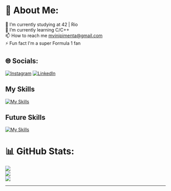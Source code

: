 # 💫 About Me:
🔭 I’m currently studying at 42 | Rio<br>🌱 I’m currently learning C/C++<br>📫 How to reach me mvinipimenta@gmail.com<br>⚡ Fun fact I'm a super Formula 1 fan


## 🌐 Socials:
[![Instagram](https://img.shields.io/badge/Instagram-%23E4405F.svg?logo=Instagram&logoColor=white)](https://instagram.com/viniiipimenta) [![LinkedIn](https://img.shields.io/badge/LinkedIn-%230077B5.svg?logo=linkedin&logoColor=white)](https://linkedin.com/in/viniiipimenta) 

## My Skills

[![My Skills](https://skillicons.dev/icons?i=c,cpp,bash,linux,git)](https://skillicons.dev)

## Future Skills

[![My Skills](https://skillicons.dev/icons?i=java,cs,gcp,aws,docker)](https://skillicons.dev)

# 📊 GitHub Stats:
![](https://github-readme-stats.vercel.app/api?username=viniiipimenta&theme=calm&hide_border=false&include_all_commits=true&count_private=true)<br/>
![](https://github-readme-streak-stats.herokuapp.com/?user=viniiipimenta&theme=calm&hide_border=false)<br/>
![](https://github-readme-stats.vercel.app/api/top-langs/?username=viniiipimenta&theme=calm&hide_border=false&include_all_commits=true&count_private=true&layout=compact)

---
